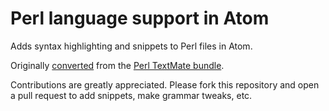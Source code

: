 # Perl language support in Atom

Adds syntax highlighting and snippets to Perl files in Atom.

Originally [converted](http://flight-manual.atom.io/hacking-atom/sections/converting-from-textmate) from the [Perl TextMate bundle](https://github.com/textmate/perl.tmbundle).

Contributions are greatly appreciated. Please fork this repository and open a pull request to add snippets, make grammar tweaks, etc.
